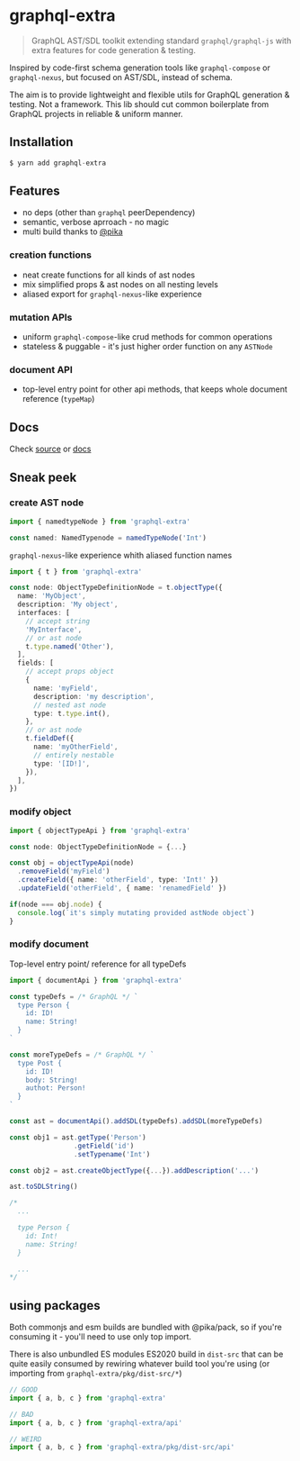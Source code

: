 # graphql-extra

> GraphQL AST/SDL toolkit extending standard `graphql/graphql-js` with extra features for code generation & testing.

Inspired by code-first schema generation tools like `graphql-compose` or `graphql-nexus`, but focused on AST/SDL, instead of schema.

The aim is to provide lightweight and flexible utils for GraphQL generation & testing. Not a framework. This lib should cut common boilerplate from GraphQL projects in reliable & uniform manner.

## Installation

```ts
$ yarn add graphql-extra
```

## Features

- no deps (other than `graphql` peerDependency)
- semantic, verbose aprroach - no magic
- multi build thanks to [@pika](`https://github.com/pikapkg/pack`)

### creation functions

- neat create functions for all kinds of ast nodes
- mix simplified props & ast nodes on all nesting levels
- aliased export for `graphql-nexus`-like experience

### mutation APIs

- uniform `graphql-compose`-like crud methods for common operations
- stateless & puggable - it's just higher order function on any `ASTNode`

### document API

- top-level entry point for other api methods, that keeps whole document reference (`typeMap`)

## Docs

Check [source](https://github.com/vadistic/graphql-extra/tree/master/src) or [docs](https://graphql-extra.netlify.com/globals)

## Sneak peek

### create AST node

```ts
import { namedtypeNode } from 'graphql-extra'

const named: NamedTypenode = namedTypeNode('Int')
```

`graphql-nexus`-like experience whith aliased function names

```ts
import { t } from 'graphql-extra'

const node: ObjectTypeDefinitionNode = t.objectType({
  name: 'MyObject',
  description: 'My object',
  interfaces: [
    // accept string
    'MyInterface',
    // or ast node
    t.type.named('Other'),
  ],
  fields: [
    // accept props object
    {
      name: 'myField',
      description: 'my description',
      // nested ast node
      type: t.type.int(),
    },
    // or ast node
    t.fieldDef({
      name: 'myOtherField',
      // entirely nestable
      type: '[ID!]',
    }),
  ],
})
```

### modify object

```ts
import { objectTypeApi } from 'graphql-extra'

const node: ObjectTypeDefinitionNode = {...}

const obj = objectTypeApi(node)
  .removeField('myField')
  .createField({ name: 'otherField', type: 'Int!' })
  .updateField('otherField', { name: 'renamedField' })

if(node === obj.node) {
  console.log(`it's simply mutating provided astNode object`)
}
```

### modify document

Top-level entry point/ reference for all typeDefs

```ts
import { documentApi } from 'graphql-extra'

const typeDefs = /* GraphQL */ `
  type Person {
    id: ID!
    name: String!
  }
`

const moreTypeDefs = /* GraphQL */ `
  type Post {
    id: ID!
    body: String!
    authot: Person!
  }
`

const ast = documentApi().addSDL(typeDefs).addSDL(moreTypeDefs)

const obj1 = ast.getType('Person')
                .getField('id')
                .setTypename('Int')

const obj2 = ast.createObjectType({...}).addDescription('...')

ast.toSDLString()

/*
  ...

  type Person {
    id: Int!
    name: String!
  }

  ...
*/

```

## using packages

Both commonjs and esm builds are bundled with @pika/pack, so if you're consuming it - you'll need to use only top import.

There is also unbundled ES modules ES2020 build in `dist-src` that can be quite easily consumed by rewiring whatever build tool you're using (or importing from `graphql-extra/pkg/dist-src/*`)

```ts
// GOOD
import { a, b, c } from 'graphql-extra'

// BAD
import { a, b, c } from 'graphql-extra/api'

// WEIRD
import { a, b, c } from 'graphql-extra/pkg/dist-src/api'

```
